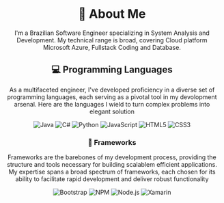 <div align="center">
    <h1>🚀 About Me</h1>
    <p>I'm a Brazilian Software Engineer specializing in System Analysis and Development. My technical range is broad, covering Cloud platform Microsoft Azure, Fullstack Coding and Database.</p>
</div>

<div align="center">
    <h2>💻 Programming Languages</h2>
    <p>As a multifaceted engineer, I've developed proficiency in a diverse set of programming languages, each serving as a pivotal tool in my devolopment arsenal. Here are the languages I wield to turn complex problems into elegant solution</p>
    <img src="https://img.shields.io/badge/java-%23ED8B00.svg?style=for-the-badge&logo=openjdk&logoColor=white" alt="Java"/>
    <img src="https://img.shields.io/badge/c%23-%23239120.svg?style=for-the-badge&logo=csharp&logoColor=white" alt="C#"/>
    <img src="https://img.shields.io/badge/python-3670A0?style=for-the-badge&logo=python&logoColor=ffdd54" alt="Python"/>
    <img src="https://img.shields.io/badge/javascript-%23323330.svg?style=for-the-badge&logo=javascript&logoColor=%23F7DF1E" alt="JavaScript"/>
    <img src="https://img.shields.io/badge/html5-%23E34F26.svg?style=for-the-badge&logo=html5&logoColor=white" alt="HTML5"/>
    <img src="https://img.shields.io/badge/css3-%231572B6.svg?style=for-the-badge&logo=css3&logoColor=white" alt="CSS3"/>
</div> 

<div align="center">
  <h3>🔧 Frameworks</h3>
  <p>Frameworks are the barebones of my development process, providing the structure and tools necessary for building scalablem efficient applications. My expertise spans a broad spectrum of frameworks, each chosen for its ability to facilitate rapid development and deliver robust functionality</p>
    <img src="https://img.shields.io/badge/bootstrap-%238511FA.svg?style=for-the-badge&logo=bootstrap&logoColor=white" alt="Bootstrap"/>
    <img src="https://img.shields.io/badge/NPM-%23CB3837.svg?style=for-the-badge&logo=npm&logoColor=white" alt="NPM"/>
    <img src="https://img.shields.io/badge/node.js-6DA55F?style=for-the-badge&logo=node.js&logoColor=white" alt="Node.js"/>
    <img src="https://img.shields.io/badge/Xamarin-3199DC?style=for-the-badge&logo=xamarin&logoColor=white" alt="Xamarin"/>
</div>
